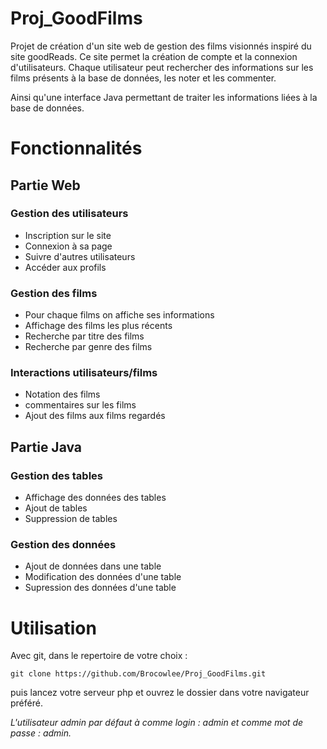 # Proj_GoodFilms
Projet de création d'un site web de gestion des films visionnés inspiré du site goodReads. Ce site permet la création de compte et la connexion d'utilisateurs. Chaque utilisateur peut rechercher des informations sur les films présents à la base de données, les noter et les commenter.

Ainsi qu'une interface Java permettant de traiter les informations liées à la base de données.

# Fonctionnalités

## Partie Web

### Gestion des utilisateurs
  - Inscription sur le site
  - Connexion à sa page
  - Suivre d'autres utilisateurs
  - Accéder aux profils

### Gestion des films
  - Pour chaque films on affiche ses informations
  - Affichage des films les plus récents
  - Recherche par titre des films
  - Recherche par genre des films

### Interactions utilisateurs/films
  - Notation des films 
  - commentaires sur les films
  - Ajout des films aux films regardés

## Partie Java

### Gestion des tables
  - Affichage des données des tables
  - Ajout de tables
  - Suppression de tables

### Gestion des données
  - Ajout de données dans une table
  - Modification des données d'une table
  - Supression des données d'une table


# Utilisation

Avec git, dans le repertoire de votre choix :

```
git clone https://github.com/Brocowlee/Proj_GoodFilms.git
```

puis lancez votre serveur php et ouvrez le dossier dans votre navigateur préféré.

*L'utilisateur admin par défaut à comme login : admin et comme mot de passe : admin.*
